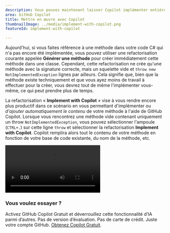 ```yaml
---
description: Vous pouvez maintenant laisser Copilot implémenter entièrement votre méthode C# vide.
area: GitHub Copilot
title: Mettre en œuvre avec Copilot
thumbnailImage: ../media/implement-with-copilot.png
featureId: implement-with-copilot

---
```



Aujourd'hui, si vous faites référence à une méthode dans votre code C# qui n'a pas encore été implémentée, vous pouvez utiliser une refactorisation courante appelée **Générer une méthode** pour créer immédiatement cette méthode dans une classe. Cependant, cette refactorisation ne crée qu'une méthode avec la signature correcte, mais un squelette vide et `throw new NotImplementedException` lignes par ailleurs. Cela signifie que, bien que la méthode existe techniquement et que vous ayez moins de travail à effectuer pour la créer, vous devrez tout de même l'implémenter vous-même, ce qui peut prendre plus de temps.

La refactorisation « **Implement with Copilot** » vise à vous rendre encore plus productif dans ce scénario en vous permettant d'implémenter ou *d'ajouter automatiquement le contenu* de votre méthode à l'aide de GitHub Copilot. Lorsque vous rencontrez une méthode vide contenant uniquement un throw `NotImplementedException`, vous pouvez sélectionner l'ampoule (`CTRL+.`) sur cette ligne `throw` et sélectionner la refactorisation **Implement with Copilot**. Copilot remplira alors tout le contenu de votre méthode en fonction de votre base de code existante, du nom de la méthode, etc.

![Mettre en œuvre avec Copilot](../media/implement-with-copilot.mp4)

### Vous voulez essayer ?
Activez GitHub Copilot Gratuit et déverrouillez cette fonctionnalité d’IA parmi d’autres.
 Pas de version d’évaluation. Pas de carte de crédit. Juste votre compte GitHub. [Obtenez Copilot Gratuit](https://github.com/settings/copilot).
